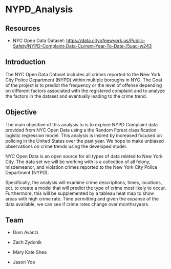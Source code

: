 # NYPD_Analysis

## Resources

- NYC Open Data Dataset: https://data.cityofnewyork.us/Public-Safety/NYPD-Complaint-Data-Current-Year-To-Date-/5uac-w243 

## Introduction

The NYC Open Data Dataset includes all crimes reported to the New York City Police Department (NYPD) within multiple boroughs in NYC. The Goal of the project is to predict the frequency or the level of offense depending on different factors associated with the registered complaint and to analyze the factors in the dataset and eventually leading to the crime trend. 

## Objective

The main objective of this analysis to is to explore NYPD Complaint data provided from NYC Open Data using a the Random Forest classification logistic regression model. This analysis is insired by increased focused on policing in the United States over the past year. We hope to make unbiased observations on crime trends using the developed model.

NYC Open Data is an open source for all types of data related to New York City. The data set we will be working with is a collection of all felony, misdemeanor, and violation crimes reported to the New York City Police Department (NYPD).

Specifically, the analysis will examine crime descriptions, times, locations, ect. to create a model that will predict the type of crime most likely to occur. Furthermore, this will be supplemented by a tableau heat map to show areas with high crime rate. Time permitting and given the expanse of the data available, we can see if crime rates change over months/years.

## Team

- Dom Avanzi

- Zach Zydonik 

- Mary Kate Shea

- Jason Yoo




